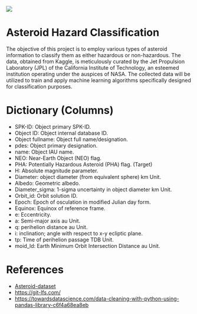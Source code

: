 
![](https://images.rawpixel.com/image_800/cHJpdmF0ZS9zdGF0aWMvaW1hZ2VzL3dlYnNpdGUvMjAyMy0wNC93azEwMjc4MDUxMS1pbWFnZS5qcGc.jpg)

# Asteroid Hazard Classification
The objective of this project is to employ various types of asteroid information to classify them as either hazardous or non-hazardous. The data, obtained from Kaggle, is meticulously curated by the Jet Propulsion Laboratory (JPL) of the California Institute of Technology, an esteemed institution operating under the auspices of NASA. The collected data will be utilized to train and apply machine learning algorithms specifically designed for classification purposes.

# Dictionary (Columns)
- SPK-ID: Object primary SPK-ID.
- Object ID: Object internal database ID.
- Object fullname: Object full name/designation.
- pdes: Object primary designation.
- name: Object IAU name.
- NEO: Near-Earth Object (NEO) flag.
- PHA: Potentially Hazardous Asteroid (PHA) flag. (Target)
- H: Absolute magnitude parameter.
- Diameter: object diameter (from equivalent sphere) km Unit.
- Albedo: Geometric albedo.
- Diameter_sigma: 1-sigma uncertainty in object diameter km Unit.
- Orbit_id: Orbit solution ID.
- Epoch: Epoch of osculation in modified Julian day form.
- Equinox: Equinox of reference frame.
- e: Eccentricity.
- a: Semi-major axis au Unit.
- q: perihelion distance au Unit.
- i: inclination; angle with respect to x-y ecliptic plane.
- tp: Time of perihelion passage TDB Unit.
- moid_ld: Earth Minimum Orbit Intersection Distance au Unit.

# References
- [Asteroid-dataset](https://www.kaggle.com/datasets/sakhawat18/asteroid-dataset)
- https://git-lfs.com/
- https://towardsdatascience.com/data-cleaning-with-python-using-pandas-library-c6f4a68ea8eb
